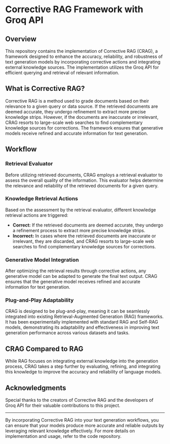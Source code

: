 # Corrective RAG Framework with Groq API

## Overview

This repository contains the implementation of Corrective RAG (CRAG), a framework designed to enhance the accuracy, reliability, and robustness of text generation models by incorporating corrective actions and integrating external knowledge sources. The implementation utilizes the Groq API for efficient querying and retrieval of relevant information.

## What is Corrective RAG?

Corrective RAG is a method used to grade documents based on their relevance to a given query or data source. If the retrieved documents are deemed accurate, they undergo refinement to extract more precise knowledge strips. However, if the documents are inaccurate or irrelevant, CRAG resorts to large-scale web searches to find complementary knowledge sources for corrections. The framework ensures that generative models receive refined and accurate information for text generation.

## Workflow

### Retrieval Evaluator

Before utilizing retrieved documents, CRAG employs a retrieval evaluator to assess the overall quality of the information. This evaluator helps determine the relevance and reliability of the retrieved documents for a given query.

### Knowledge Retrieval Actions

Based on the assessment by the retrieval evaluator, different knowledge retrieval actions are triggered:
- **Correct:** If the retrieved documents are deemed accurate, they undergo a refinement process to extract more precise knowledge strips.
- **Incorrect:** In cases where the retrieved documents are inaccurate or irrelevant, they are discarded, and CRAG resorts to large-scale web searches to find complementary knowledge sources for corrections.

### Generative Model Integration

After optimizing the retrieval results through corrective actions, any generative model can be adapted to generate the final text output. CRAG ensures that the generative model receives refined and accurate information for text generation.

### Plug-and-Play Adaptability

CRAG is designed to be plug-and-play, meaning it can be seamlessly integrated into existing Retrieval-Augmented Generation (RAG) frameworks. It has been experimentally implemented with standard RAG and Self-RAG models, demonstrating its adaptability and effectiveness in improving text generation performance across various datasets and tasks.

## CRAG Compared to RAG

While RAG focuses on integrating external knowledge into the generation process, CRAG takes a step further by evaluating, refining, and integrating this knowledge to improve the accuracy and reliability of language models.

## Acknowledgments

Special thanks to the creators of Corrective RAG and the developers of Groq API for their valuable contributions to this project.

---

By incorporating Corrective RAG into your text generation workflows, you can ensure that your models produce more accurate and reliable outputs by leveraging relevant knowledge effectively. For more details on implementation and usage, refer to the code repository.
